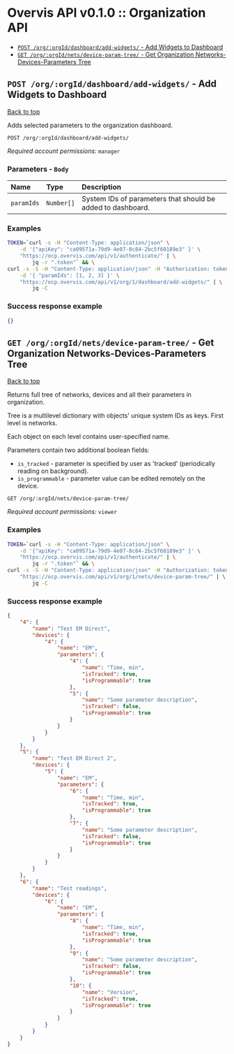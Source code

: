 <a name="top"></a>
# Overvis API v0.1.0 :: Organization API

- [`POST /org/:orgId/dashboard/add-widgets/` - Add Widgets to Dashboard](#Add-Widgets-to-Dashboard)
- [`GET /org/:orgId/nets/device-param-tree/` - Get Organization Networks-Devices-Parameters Tree](#Get-Organization-Networks-Devices-Parameters-Tree)

## <a name='Add-Widgets-to-Dashboard'></a> `POST /org/:orgId/dashboard/add-widgets/` - Add Widgets to Dashboard
[Back to top](#top)

Adds selected parameters to the organization dashboard.

```
POST /org/:orgId/dashboard/add-widgets/
```
*Required account permissions:* `manager`

### Parameters - `Body`
| Name     | Type       | Description                           |
|:---------|:-----------|:--------------------------------------|
| `paramIds` | `Number[]` | System IDs of parameters that should be added to dashboard. |

### Examples

```bash
TOKEN=`curl -s -H "Content-Type: application/json" \
    -d '{"apiKey": "ca09571a-79d9-4e07-8c84-2bc5f60189e3" }' \
    "https://ocp.overvis.com/api/v1/authenticate/" | \
        jq -r ".token"` && \
curl -s -S -H "Content-Type: application/json" -H "Authorization: token $TOKEN" \
    -d '{ "paramIds": [1, 2, 3] }' \
    "https://ocp.overvis.com/api/v1/org/1/dashboard/add-widgets/" | \
        jq -C
```

### Success response example

```json
{}
```


## <a name='Get-Organization-Networks-Devices-Parameters-Tree'></a> `GET /org/:orgId/nets/device-param-tree/` - Get Organization Networks-Devices-Parameters Tree
[Back to top](#top)

Returns full tree of networks, devices and all their parameters in organization.</p> <p>Tree is a multilevel dictionary with objects' unique system IDs as keys. First level is networks.</p> <p>Each object on each level contains user-specified name.</p> <p>Parameters contain two additional boolean fields:</p> <ul> <li>`is_tracked` - parameter is specified by user as 'tracked' (periodically reading on background).</li> <li>`is_programmable` - parameter value can be edited remotely on the device.</li> </ul>

```
GET /org/:orgId/nets/device-param-tree/
```
*Required account permissions:* `viewer`

### Examples

```bash
TOKEN=`curl -s -H "Content-Type: application/json" \
    -d '{"apiKey": "ca09571a-79d9-4e07-8c84-2bc5f60189e3" }' \
    "https://ocp.overvis.com/api/v1/authenticate/" | \
        jq -r ".token"` && \
curl -s -S -H "Content-Type: application/json" -H "Authorization: token $TOKEN" \
    "https://ocp.overvis.com/api/v1/org/1/nets/device-param-tree/" | \
        jq -C
```

### Success response example

```json
{
    "4": {
        "name": "Test EM Direct",
        "devices": {
            "4": {
                "name": "EM",
                "parameters": {
                    "4": {
                        "name": "Time, min",
                        "isTracked": true,
                        "isProgrammable": true
                    },
                    "5": {
                        "name": "Some parameter description",
                        "isTracked": false,
                        "isProgrammable": true
                    }
                }
            }
        }
    },
    "5": {
        "name": "Test EM Direct 2",
        "devices": {
            "5": {
                "name": "EM",
                "parameters": {
                    "6": {
                        "name": "Time, min",
                        "isTracked": true,
                        "isProgrammable": true
                    },
                    "7": {
                        "name": "Some parameter description",
                        "isTracked": false,
                        "isProgrammable": true
                    }
                }
            }
        }
    },
    "6": {
        "name": "Test readings",
        "devices": {
            "6": {
                "name": "EM",
                "parameters": {
                    "8": {
                        "name": "Time, min",
                        "isTracked": true,
                        "isProgrammable": true
                    },
                    "9": {
                        "name": "Some parameter description",
                        "isTracked": false,
                        "isProgrammable": true
                    },
                    "10": {
                        "name": "Version",
                        "isTracked": true,
                        "isProgrammable": true
                    }
                }
            }
        }
    }
}
```


